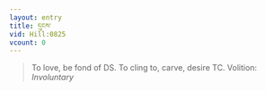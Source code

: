 ```yaml
---
layout: entry
title: དུངས་
vid: Hill:0825
vcount: 0
---
```

> To love, be fond of DS\. To cling to, carve, desire TC\.
> Volition: _Involuntary_


